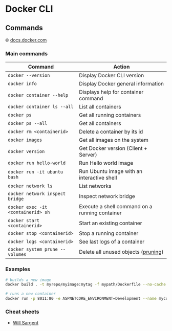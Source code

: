 # Docker CLI

## Commands

🌐 [docs.docker.com](https://docs.docker.com/engine/reference/commandline/docker/)

### Main commands

Command                            | Action
-----------------------------------|-------------------------------------------------------------------------------
`docker --version`                 | Display Docker CLI version
`docker info`                      | Display Docker general information
`docker container --help`          | Displays help for container command
`docker container ls --all`        | List all containers
`docker ps`                        | Get all running containers
`docker ps --all`                  | Get all containers
`docker rm <containerid>`          | Delete a container by its id
`docker images`                    | Get all images on the system
`docker version`                   | Get Docker version (Client + Server)
`docker run hello-world`           | Run Hello world image
`docker run -it ubuntu bash`       | Run Ubuntu image with an interactive shell
`docker network ls`                | List networks
`docker network inspect bridge`    | Inspect network bridge
`docker exec -it <containerid> sh` | Execute a shell command on a running container
`docker start <containerid>`       | Start an existing container
`docker stop <containerid>`        | Stop a running container
`docker logs <containerid>`        | See last logs of a container
`docker system prune --volumes`    | Delete all unused objects ([pruning](https://docs.docker.com/config/pruning/))

### Examples

```bash
# builds a new image
docker build . -t myrepo/myimage:mytag -f mypath/Dockerfile --no-cache

# runs a new container
docker run -p 8011:80 -e ASPNETCORE_ENVIRONMENT=Development --name mycontainername myrepo/myimage:mytag
```

### Cheat sheets

* [Will Sargent](https://github.com/wsargent/docker-cheat-sheet)
